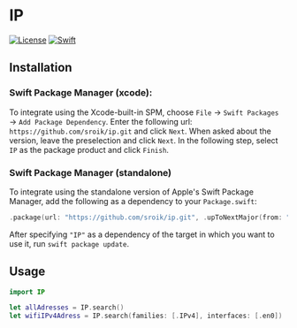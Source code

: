 # IP
[![License](https://img.shields.io/badge/license-MIT-green)](./LICENSE)
[![Swift](https://img.shields.io/badge/swift-5-orange)](./)

## Installation

### Swift Package Manager (xcode):

To integrate using the Xcode-built-in SPM, choose `File` → `Swift Packages` → `Add Package Dependency`. Enter the following url: `https://github.com/sroik/ip.git` and click `Next`. When asked about the version, leave the preselection and click `Next`. In the following step, select `IP` as the package product and click `Finish`.

### Swift Package Manager (standalone)

To integrate using the standalone version of Apple's Swift Package Manager, add the following as a dependency to your `Package.swift`:

```swift
.package(url: "https://github.com/sroik/ip.git", .upToNextMajor(from: "1.0.0"))
```

After specifying `"IP"` as a dependency of the target in which you want to use it, run `swift package update`.

## Usage

```swift
import IP

let allAdresses = IP.search()
let wifiIPv4Adress = IP.search(families: [.IPv4], interfaces: [.en0])
```